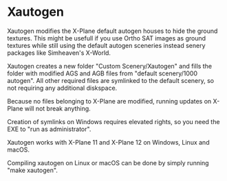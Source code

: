 
# Xautogen

Xautogen modifies the X-Plane default autogen houses to hide the ground textures. This might be usefull if you use Ortho SAT images as ground textures while still using the default autogen sceneries instead senery packages like Simheaven's X-World.

Xautogen creates a new folder "Custom Scenery/Xautogen" and fills the folder with modified AGS and AGB files from "default scenery/1000 autogen". All other required files are symlinked to the default scenery, so not requiring any additional diskspace. 

Because no files belonging to X-Plane are modified, running updates on X-Plane will not break anything.

Creation of symlinks on Windows requires elevated rights, so you need the EXE to "run as administrator". 

Xautogen works with X-Plane 11 and X-Plane 12 on Windows, Linux and macOS.

Compiling xautogen on Linux or macOS can be done by simply running "make xautogen".







